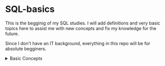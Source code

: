 # SQL-basics
This is the begginig of my SQL studies.
I will add definitions and very basic topics here to assist me with new concepts and fix my knowledge for the future.

Since I don't have an IT background, everything in this repo will be for absolute begginers.



<details><summary> Basic Concepts
</summary>
<p>

**SQL(Structured Query Language):** is a domain-specific language used to facilitate retrieving specific information from databases.

**Database:** Is a container (it can be a file or set of files) to store organized data.
  
**RDBMS (Relational Database Management System):** .

**Table:** A structured list of data of a specific type.

**Schema:** Information about database and table layout and properties.

**Datatype:** A type of allowed data. Every table column has an associated datatype that restricts (or allows) specific data in that column.

**Primary key:** A column (or set of columns) whose values uniquely identify every row in a table.

 
</p>
</details>


<!--
# SQL Statements

<details><summary>SELECT</summary>
<p>

### SELECT
The SELECT statement is used to select data from a database.

  To retrieve all information in the table:
  `
SELECT * FROM table_name; `
  
  To retrieve specific information:
  `SELECT column1, column2, ...
FROM table_name;`
  
### SELECT DISTINCT
The SELECT DISTINCT statement is used to return only different values, in other words, it will exclude duplicate values.

  `SELECT DISTINCT column1, column2, ...
FROM table_name;`
  
### WHERE Clause
The WHERE clause is used to filter records. 
Only records that fulfill a specified condition will be extracted.
  
  `SELECT column1, column2, ...
FROM table_name
WHERE condition;`
  
### SQL AND, OR and NOT Operators
The WHERE clause can be combined with AND, OR, and NOT operators.
  
  
- The AND operator displays a record if all the conditions separated by AND are TRUE.
`SELECT column1, column2, ...
FROM table_name
WHERE condition1 AND condition2 AND condition3 ...; `
- The OR operator displays a record if any of the conditions separated by OR is TRUE.
`SELECT column1, column2, ...
FROM table_name
WHERE condition1 OR condition2 OR condition3 ...;`
- The NOT operator displays a record if the condition(s) is NOT TRUE.
`SELECT column1, column2, ...
FROM table_name
WHERE NOT condition; `
  
</p>
</details>

https://www.w3schools.com/sql/sql_and_or.asp
-->
